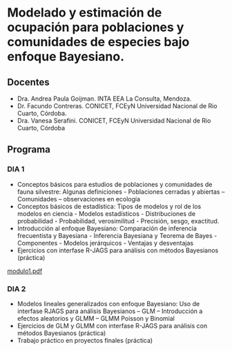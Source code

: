 # Modelado y estimación de ocupación para poblaciones y comunidades de especies bajo enfoque Bayesiano.

## Docentes
- Dra. Andrea Paula Goijman. INTA EEA La Consulta, Mendoza.
- Dr. Facundo Contreras. CONICET, FCEyN Universidad Nacional de Rio Cuarto, Córdoba.
- Dra. Vanesa Serafini. CONICET, FCEyN Universidad Nacional de Rio Cuarto, Córdoba

## Programa

### DIA 1
- Conceptos básicos para estudios de poblaciones y comunidades de fauna silvestre: Algunas definiciones - Poblaciones cerradas y abiertas – Comunidades – observaciones en ecología 
- Conceptos básicos de estadística: Tipos de modelos y rol de los modelos en ciencia - Modelos estadísticos - Distribuciones de probabilidad - Probabilidad,
verosimilitud - Precisión, sesgo, exactitud.
- Introducción al enfoque Bayesiano: Comparación de inferencia frecuentista y Bayesiana - Inferencia Bayesiana y Teorema de Bayes -Componentes -
Modelos jerárquicos - Ventajas y desventajas 
- Ejercicios con interfase R-JAGS para análisis con métodos Bayesianos (práctica) 


[modulo1.pdf](https://github.com/apgoijman/Curso-Ocupacion23/files/10797405/modulo1.pdf)

### DIA 2
- Modelos lineales generalizados con enfoque Bayesiano: Uso de interfase RJAGS para análisis Bayesianos – GLM – Introducción a efectos aleatorios y GLMM – GLMM Poisson y Binomial
- Ejercicios de GLM y GLMM con interfase R-JAGS para análisis con métodos Bayesianos (práctica) 
- Trabajo práctico en proyectos finales (práctica)
